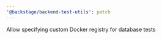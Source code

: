 ```yaml
---
'@backstage/backend-test-utils': patch
---
```


Allow specifying custom Docker registry for database tests
